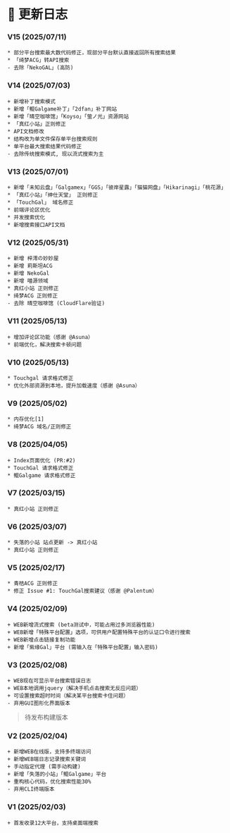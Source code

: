 
# 📜 更新日志
### V15 (2025/07/11)
```
* 部分平台搜索最大数代码修正，现部分平台默认直接返回所有搜索结果
* 「绮梦ACG」转API搜索
- 去除「NekoGAL」(高防)
```
### V14 (2025/07/03)
```
+ 新增补丁搜索模式
+ 新增「鲲Galgame补丁」「2dfan」补丁网站
+ 新增「晴空咖啡馆」「Koyso」「萤ノ光」资源网站
* 「真红小站」正则修正
* API文档修改
* 结构改为单文件保存单平台搜索规则
* 单平台最大搜索结果代码修正
- 去除传统搜索模式, 现以流式搜索为主
```
### V13 (2025/07/01)
```
+ 新增「未知云盘」「Galgamex」「GGS」「彼岸星露」「猫猫网盘」「Hikarinagi」「桃花源」
* 「真红小站」「绅仕天堂」 正则修正
* 「TouchGal」 域名修正
* 前端评论区优化
* 并发搜索优化
* 新增搜索接口API文档
```
### V12 (2025/05/31)
```
+ 新增 梓澪の妙妙屋
+ 新增 莉斯坦ACG
+ 新增 NekoGal
+ 新增 喵源领域
* 真红小站 正则修正
* 绮梦ACG 正则修正
- 去除 晴空咖啡馆 (CloudFlare验证)
```
### V11 (2025/05/13)
```
+ 增加评论区功能（感谢 @Asuna）
* 前端优化，解决搜索卡顿问题
```
### V10 (2025/05/13)
```
* Touchgal 请求格式修正
* 优化外部资源到本地，提升加载速度（感谢 @Asuna）
```
### V9 (2025/05/02)
```
* 内存优化[1]
* 绮梦ACG 域名/正则修正
```
### V8 (2025/04/05)
```
+ Index页面优化 (PR:#2)
* TouchGal 请求格式修正
* 鲲Galgame 请求格式修正
```
### V7 (2025/03/15)
```
* 真红小站 正则修正
```
### V6 (2025/03/07)
```
* 失落的小站 站点更新 -> 真红小站
* 真红小站 正则修正
```
### V5 (2025/02/17)
```
* 青桔ACG 正则修正
* 修正 Issue #1: TouchGal搜索建议（感谢 @Palentum）
```
### V4 (2025/02/09)
```
+ WEB新增流式搜索 (beta测试中，可能占用过多浏览器性能)
+ WEB新增「特殊平台配置」选项，可供用户配置特殊平台的认证口令进行搜索
+ WEB新增点击链接复制功能
+ 新增「紫缘Gal」平台 (需输入在「特殊平台配置」输入密码)
```
### V3 (2025/02/08)
```
+ WEB现在可显示平台搜索错误日志
+ WEB本地调用jquery（解决手机点击搜索无反应问题）
+ 可设置搜索超时时间（解决某平台搜索卡住问题）
- 弃用GUI图形化界面版本
```
> 待发布构建版本
### V2 (2025/02/04)
```
+ 新增WEB在线版，支持多终端访问
+ 新增WEB端日志记录搜索关键词
+ 手动指定代理 (需手动构建)
+ 新增「失落的小站」「鲲Galgame」平台
+ 重构核心代码，优化搜索性能30%
- 弃用CLI终端版本
```
### V1 (2025/02/03)
```
+ 首发收录12大平台，支持桌面端搜索
```
